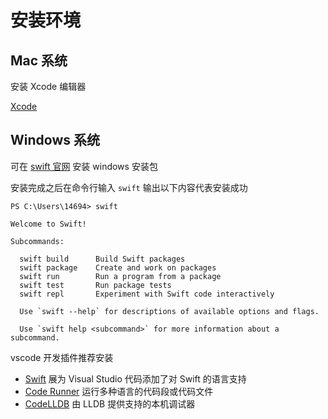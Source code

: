 # 安装环境

## Mac 系统

安装 Xcode 编辑器

[Xcode](https://apps.apple.com/us/app/xcode/id497799835?mt=12/)

## Windows 系统

可在 [swift 官网](https://www.swift.org/download/) 安装 windows 安装包

安装完成之后在命令行输入 `swift` 输出以下内容代表安装成功

```shell
PS C:\Users\14694> swift

Welcome to Swift!

Subcommands:

  swift build      Build Swift packages
  swift package    Create and work on packages
  swift run        Run a program from a package
  swift test       Run package tests
  swift repl       Experiment with Swift code interactively

  Use `swift --help` for descriptions of available options and flags.

  Use `swift help <subcommand>` for more information about a subcommand.
```

vscode 开发插件推荐安装

- [Swift](https://marketplace.visualstudio.com/items?itemName=sswg.swift-lang) 展为 Visual Studio 代码添加了对 Swift 的语言支持
- [Code Runner](https://marketplace.visualstudio.com/items?itemName=formulahendry.code-runner) 运行多种语言的代码段或代码文件
- [CodeLLDB](https://marketplace.visualstudio.com/items?itemName=vadimcn.vscode-lldb) 由 LLDB 提供支持的本机调试器
